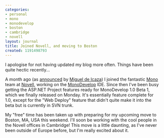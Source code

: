```yaml
---
categories:
- personal
- mono
- monodevelop
- boston
- cambridge
- novell
layout: journal
title: Joined Novell, and moving to Boston
created: 1191498793
---
```

I apologise for not having updated my blog more often. Things have been quite hectic recently...

A month ago (as <a href="http://tirania.org/blog/archive/2007/Sep-03.html">announced</a> by <a href="http://tirania.org">Miguel de Icaza</a>) I joined the fantastic <a href="http://www.mono-project.com">Mono<a/> team at <a href="http://www.novell.com">Novell</a>, working on the <a href="http://monodevelop.com">MonoDevelop</a> IDE. Since then I've been busy getting the ASP.NET Project features ready for MonoDevelop 1.0 Beta 1, which we finally released on Monday. It's essentially feature complete for 1.0, except for the "Web Deploy" feature that didn't quite make it into the beta but is currently in SVN trunk.

My "free" time has been taken up with preparing for my upcoming move to Boston, MA, USA this weekend. I'll soon be working with the cool people in the Novell offices in Cambridge! This move is a little daunting, as I've never been outside of Europe before, but I'm really excited about it.
<!--break-->

